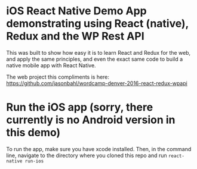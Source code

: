 # iOS React Native Demo App demonstrating using React (native), Redux and the WP Rest API

This was built to show how easy it is to learn React and Redux for the web, and apply the same principles, and even the exact same code to build a native mobile app with React Native. 

The web project this compliments is here: https://github.com/jasonbahl/wordcamp-denver-2016-react-redux-wpapi

# Run the iOS app (sorry, there currently is no Android version in this demo)

To run the app, make sure you have xcode installed. Then, in the command line, navigate to the directory where you cloned this repo and run `react-native run-ios`

